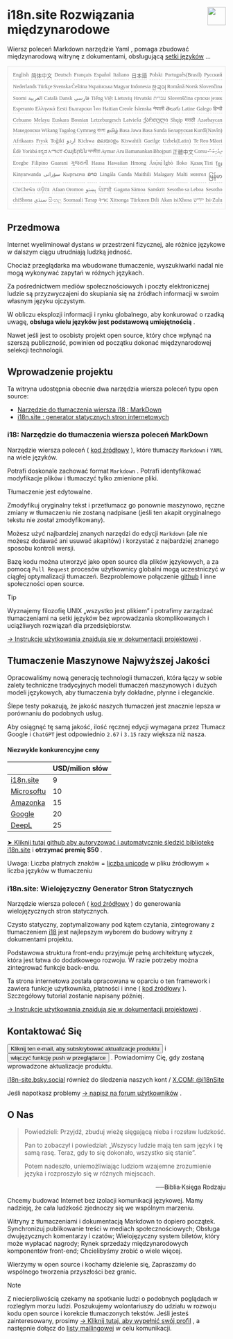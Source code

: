 <h1 style="display:flex;justify-content:space-between">i18n.site Rozwiązania międzynarodowe<img src="//p.3ti.site/logo.svg" style="user-select:none;margin-top:-1px;width:42px"></h1>

Wiersz poleceń Markdown narzędzie Yaml , pomaga zbudować międzynarodową witrynę z dokumentami, obsługującą [setki języków](/i18/LANG_CODE) ...

<pre class="langli" style="display:flex;flex-wrap:wrap;background:transparent;border:1px solid #eee;font-size:12px;box-shadow:0 0 3px inset #eee;padding:12px 5px 4px 12px;justify-content:space-between;"><style>pre.langli i{font-weight:300;font-family:s;margin-right:2px;margin-bottom:8px;font-style:normal;color:#666;border-bottom:1px dashed #ccc;}</style><i>English</i><i>简体中文</i><i>Deutsch</i><i>Français</i><i>Español</i><i>Italiano</i><i>日本語</i><i>Polski</i><i>Português(Brasil)</i><i>Русский</i><i>Nederlands</i><i>Türkçe</i><i>Svenska</i><i>Čeština</i><i>Українська</i><i>Magyar</i><i>Indonesia</i><i>한국어</i><i>Română</i><i>Norsk</i><i>Slovenčina</i><i>Suomi</i><i>العربية</i><i>Català</i><i>Dansk</i><i>فارسی</i><i>Tiếng Việt</i><i>Lietuvių</i><i>Hrvatski</i><i>עברית</i><i>Slovenščina</i><i>српски језик</i><i>Esperanto</i><i>Ελληνικά</i><i>Eesti</i><i>Български</i><i>ไทย</i><i>Haitian Creole</i><i>Íslenska</i><i>नेपाली</i><i>తెలుగు</i><i>Latine</i><i>Galego</i><i>हिन्दी</i><i>Cebuano</i><i>Melayu</i><i>Euskara</i><i>Bosnian</i><i>Letzeburgesch</i><i>Latviešu</i><i>ქართული</i><i>Shqip</i><i>मराठी</i><i>Azərbaycan</i><i>Македонски</i><i>Wikang Tagalog</i><i>Cymraeg</i><i>বাংলা</i><i>தமிழ்</i><i>Basa Jawa</i><i>Basa Sunda</i><i>Беларуская</i><i>Kurdî(Navîn)</i><i>Afrikaans</i><i>Frysk</i><i>Toğikī</i><i>اردو</i><i>Kichwa</i><i>മലയാളം</i><i>Kiswahili</i><i>Gaeilge</i><i>Uzbek(Latin)</i><i>Te Reo Māori</i><i>Èdè Yorùbá</i><i>ಕನ್ನಡ</i><i>አማርኛ</i><i>Հայերեն</i><i>অসমীয়া</i><i>Aymar Aru</i><i>Bamanankan</i><i>Bhojpuri</i><i>正體中文</i><i>Corsu</i><i>ދިވެހިބަސް</i><i>Eʋegbe</i><i>Filipino</i><i>Guarani</i><i>ગુજરાતી</i><i>Hausa</i><i>Hawaiian</i><i>Hmong</i><i>Ásụ̀sụ́ Ìgbò</i><i>Iloko</i><i>Қазақ Тілі</i><i>ខ្មែរ</i><i>Kinyarwanda</i><i>سۆرانی</i><i>Кыргызча</i><i>ລາວ</i><i>Lingála</i><i>Ganda</i><i>Maithili</i><i>Malagasy</i><i>Malti</i><i>монгол</i><i>မြန်မာ</i><i>ChiCheŵa</i><i>ଓଡ଼ିଆ</i><i>Afaan Oromoo</i><i>پښتو</i><i>ਪੰਜਾਬੀ</i><i>Gagana Sāmoa</i><i>Sanskrit</i><i>Sesotho sa Leboa</i><i>Sesotho</i><i>chiShona</i><i>سنڌي</i><i>සිංහල</i><i>Soomaali</i><i>Татар</i><i>ትግር</i><i>Xitsonga</i><i>Türkmen Dili</i><i>Akan</i><i>isiXhosa</i><i>ייִדיש</i><i>Isi-Zulu</i></pre>

## Przedmowa

Internet wyeliminował dystans w przestrzeni fizycznej, ale różnice językowe w dalszym ciągu utrudniają ludzką jedność.

Chociaż przeglądarka ma wbudowane tłumaczenie, wyszukiwarki nadal nie mogą wykonywać zapytań w różnych językach.

Za pośrednictwem mediów społecznościowych i poczty elektronicznej ludzie są przyzwyczajeni do skupiania się na źródłach informacji w swoim własnym języku ojczystym.

W obliczu eksplozji informacji i rynku globalnego, aby konkurować o rzadką uwagę, **obsługa wielu języków jest podstawową umiejętnością** .

Nawet jeśli jest to osobisty projekt open source, który chce wpłynąć na szerszą publiczność, powinien od początku dokonać międzynarodowej selekcji technologii.

## <a rel=id href="#project" id="project"></a> Wprowadzenie projektu

Ta witryna udostępnia obecnie dwa narzędzia wiersza poleceń typu open source:

* [Narzędzie do tłumaczenia wiersza i18 : MarkDown](/i18/feature)
* [i18n.site : generator statycznych stron internetowych](/i18n.site)

### <a rel=id href="#i18" id="i18"></a> i18: Narzędzie do tłumaczenia wiersza poleceń MarkDown

Narzędzie wiersza poleceń ( [kod źródłowy](https://github.com/i18n-site/rust/tree/main/i18) ), które tłumaczy `Markdown` i `YAML` na wiele języków.

Potrafi doskonale zachować format `Markdown` . Potrafi identyfikować modyfikacje plików i tłumaczyć tylko zmienione pliki.

Tłumaczenie jest edytowalne.

Zmodyfikuj oryginalny tekst i przetłumacz go ponownie maszynowo, ręczne zmiany w tłumaczeniu nie zostaną nadpisane (jeśli ten akapit oryginalnego tekstu nie został zmodyfikowany).

Możesz użyć najbardziej znanych narzędzi do edycji `Markdown` (ale nie możesz dodawać ani usuwać akapitów) i korzystać z najbardziej znanego sposobu kontroli wersji.

Bazę kodu można utworzyć jako open source dla plików językowych, a za pomocą `Pull Request` procesów użytkownicy globalni mogą uczestniczyć w ciągłej optymalizacji tłumaczeń. Bezproblemowe połączenie [github](//github.com) I inne społeczności open source.

> [!TIP]
> Wyznajemy filozofię UNIX „wszystko jest plikiem” i potrafimy zarządzać tłumaczeniami na setki języków bez wprowadzania skomplikowanych i uciążliwych rozwiązań dla przedsiębiorstw.

[→ Instrukcje użytkowania znajdują się w dokumentacji projektowej](/i18) .

## Tłumaczenie Maszynowe Najwyższej Jakości

Opracowaliśmy nową generację technologii tłumaczeń, która łączy w sobie zalety techniczne tradycyjnych modeli tłumaczeń maszynowych i dużych modeli językowych, aby tłumaczenia były dokładne, płynne i eleganckie.

Ślepe testy pokazują, że jakość naszych tłumaczeń jest znacznie lepsza w porównaniu do podobnych usług.

Aby osiągnąć tę samą jakość, ilość ręcznej edycji wymagana przez Tłumacz Google i `ChatGPT` jest odpowiednio `2.67` i `3.15` razy większa niż nasza.

#### <a rel=id href="#price" id="price"></a> Niezwykle konkurencyjne ceny

|                                                                                   | USD/milion słów |
| --------------------------------------------------------------------------------- | ------------- |
| [i18n.site](https://i18n.site)                                                    | 9             |
| [Microsoftu](https://azure.microsoft.com/pricing/details/cognitive-services/translator) | 10            |
| [Amazonka](https://aws.amazon.com/translate/pricing)                                | 15            |
| [Google](https://cloud.google.com/translate/pricing)                                | 20            |
| [DeepL](https://www.deepl.com/zh/pro#developer)                                  | 25            |

[➤ Kliknij tutaj github aby autoryzować i automatycznie śledzić bibliotekę i18n.site](https://github.com/login/oauth/authorize?client_id=Ov23liuGAmK0plc9FgB3&amp;scope=user:email,user:follow,public_repo) i **otrzymać premię $50** .

Uwaga: Liczba płatnych znaków = [liczba unicode](https://en.wikipedia.org/wiki/Unicode) w pliku źródłowym × liczba języków w tłumaczeniu

### i18n.site: Wielojęzyczny Generator Stron Statycznych

Narzędzie wiersza poleceń ( [kod źródłowy](https://github.com/i18n-site/rust/tree/main/i18n-site) ) do generowania wielojęzycznych stron statycznych.

Czysto statyczny, zoptymalizowany pod kątem czytania, zintegrowany z tłumaczeniem [i18](#i18) jest najlepszym wyborem do budowy witryny z dokumentami projektu.

Podstawowa struktura front-endu przyjmuje pełną architekturę wtyczek, która jest łatwa do dodatkowego rozwoju. W razie potrzeby można zintegrować funkcje back-endu.

Ta strona internetowa została opracowana w oparciu o ten framework i zawiera funkcje użytkownika, płatności i inne ( [kod źródłowy](/i18n.site/c/src) ). Szczegółowy tutorial zostanie napisany później.

[→ Instrukcje użytkowania znajdują się w dokumentacji projektowej](/i18n.site) .

## Kontaktować Się

<button onclick="mailsub()">Kliknij ten e-mail, aby subskrybować aktualizacje produktu</button> i <button onclick="webpush()">włączyć funkcję push w przeglądarce</button> . Powiadomimy Cię, gdy zostaną wprowadzone aktualizacje produktu.

[i18n-site.bsky.social](https://bsky.app/profile/i18n-site.bsky.social) również do śledzenia naszych kont / [X.COM: @i18nSite](https://x.com/i18nSite)

Jeśli napotkasz problemy [→ napisz na forum użytkowników](https://groups.google.com/u/1/g/i18n) .

## O Nas

> Powiedzieli: Przyjdź, zbuduj wieżę sięgającą nieba i rozsław ludzkość.
>
> Pan to zobaczył i powiedział: „Wszyscy ludzie mają ten sam język i tę samą rasę. Teraz, gdy to się dokonało, wszystko się stanie”.
>
> Potem nadeszło, uniemożliwiając ludziom wzajemne zrozumienie języka i rozproszyło się w różnych miejscach.

<p style="text-align:right">──Biblia·Księga Rodzaju</p>

Chcemy budować Internet bez izolacji komunikacji językowej.
Mamy nadzieję, że cała ludzkość zjednoczy się we wspólnym marzeniu.

Witryny z tłumaczeniami i dokumentacją Markdown to dopiero początek.
Synchronizuj publikowanie treści w mediach społecznościowych;
Obsługa dwujęzycznych komentarzy i czatów;
Wielojęzyczny system biletów, który może wypłacać nagrody;
Rynek sprzedaży międzynarodowych komponentów front-end;
Chcielibyśmy zrobić o wiele więcej.

Wierzymy w open source i kochamy dzielenie się,
Zapraszamy do wspólnego tworzenia przyszłości bez granic.

> [!NOTE]
> Z niecierpliwością czekamy na spotkanie ludzi o podobnych poglądach w rozległym morzu ludzi.
> Poszukujemy wolontariuszy do udziału w rozwoju kodu open source i korekcie tłumaczonych tekstów.
> Jeśli jesteś zainteresowany, prosimy [→ Kliknij tutaj, aby wypełnić swój profil](https://ggl.link/i18n) , a następnie dołącz do [listy mailingowej](https://groups.google.com/u/2/g/i18n-site) w celu komunikacji.